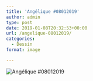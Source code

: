 ```yaml
---
title: 'Angélique #08012019'
author: admin
type: post
date: 2019-01-08T20:32:53+00:00
url: /angelique-08012019/
categories:
  - Dessin
format: image

---
```

![Angélique #08012019](./img_0049.jpg)
